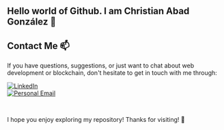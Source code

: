 ## Hello world of Github. I am Christian Abad González 👋


## Contact Me 📫

If you have questions, suggestions, or just want to chat about web development or blockchain, don't hesitate to get in touch with me through:

[![LinkedIn](https://img.shields.io/badge/LinkedIn-Profile-blue?logo=linkedin)](https://www.linkedin.com/in/christian-abad-gonzalez-33b9bb19b)
</br>
[![Personal Email](https://img.shields.io/badge/Personal%20Email-white?style=for-the-badge&logo=gmail&logoColor=white&label=christian.abadgonzalez%40gmail.com&labelColor=black&color=%23EA4335)](mailto:christian.abadgonzalez@gmail.com)

<br>

I hope you enjoy exploring my repository! Thanks for visiting! 👋
